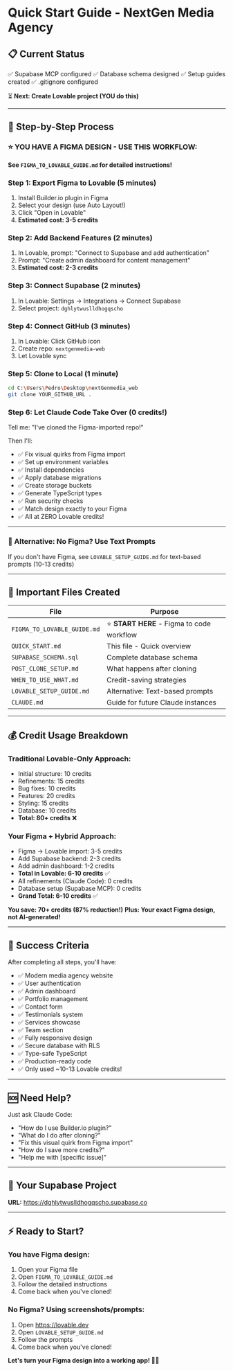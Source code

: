 # Quick Start Guide - NextGen Media Agency

## 📋 Current Status

✅ Supabase MCP configured
✅ Database schema designed
✅ Setup guides created
✅ .gitignore configured

⏳ **Next: Create Lovable project (YOU do this)**

---

## 🚀 Step-by-Step Process

### ⭐ YOU HAVE A FIGMA DESIGN - USE THIS WORKFLOW:

**See `FIGMA_TO_LOVABLE_GUIDE.md` for detailed instructions!**

### Step 1: Export Figma to Lovable (5 minutes)
1. Install Builder.io plugin in Figma
2. Select your design (use Auto Layout!)
3. Click "Open in Lovable"
4. **Estimated cost: 3-5 credits**

### Step 2: Add Backend Features (2 minutes)
1. In Lovable, prompt: "Connect to Supabase and add authentication"
2. Prompt: "Create admin dashboard for content management"
3. **Estimated cost: 2-3 credits**

### Step 3: Connect Supabase (2 minutes)
1. In Lovable: Settings → Integrations → Connect Supabase
2. Select project: `dghlytwuslldhogqscho`

### Step 4: Connect GitHub (3 minutes)
1. In Lovable: Click GitHub icon
2. Create repo: `nextgenmedia-web`
3. Let Lovable sync

### Step 5: Clone to Local (1 minute)
```bash
cd C:\Users\Pedro\Desktop\nextGenmedia_web
git clone YOUR_GITHUB_URL .
```

### Step 6: Let Claude Code Take Over (0 credits!)
Tell me: "I've cloned the Figma-imported repo!"

Then I'll:
- ✅ Fix visual quirks from Figma import
- ✅ Set up environment variables
- ✅ Install dependencies
- ✅ Apply database migrations
- ✅ Create storage buckets
- ✅ Generate TypeScript types
- ✅ Run security checks
- ✅ Match design exactly to your Figma
- ✅ All at ZERO Lovable credits!

---

### 📝 Alternative: No Figma? Use Text Prompts

If you don't have Figma, see `LOVABLE_SETUP_GUIDE.md` for text-based prompts (10-13 credits)

---

## 📁 Important Files Created

| File | Purpose |
|------|---------|
| `FIGMA_TO_LOVABLE_GUIDE.md` | ⭐ **START HERE** - Figma to code workflow |
| `QUICK_START.md` | This file - Quick overview |
| `SUPABASE_SCHEMA.sql` | Complete database schema |
| `POST_CLONE_SETUP.md` | What happens after cloning |
| `WHEN_TO_USE_WHAT.md` | Credit-saving strategies |
| `LOVABLE_SETUP_GUIDE.md` | Alternative: Text-based prompts |
| `CLAUDE.md` | Guide for future Claude instances |

---

## 💰 Credit Usage Breakdown

### Traditional Lovable-Only Approach:
- Initial structure: 10 credits
- Refinements: 15 credits
- Bug fixes: 10 credits
- Features: 20 credits
- Styling: 15 credits
- Database: 10 credits
- **Total: 80+ credits** ❌

### Your Figma + Hybrid Approach:
- Figma → Lovable import: 3-5 credits
- Add Supabase backend: 2-3 credits
- Add admin dashboard: 1-2 credits
- **Total in Lovable: 6-10 credits** ✅
- All refinements (Claude Code): 0 credits
- Database setup (Supabase MCP): 0 credits
- **Grand Total: 6-10 credits** ✅

**You save: 70+ credits (87% reduction!)**
**Plus: Your exact Figma design, not AI-generated!**

---

## 🎯 Success Criteria

After completing all steps, you'll have:
- ✅ Modern media agency website
- ✅ User authentication
- ✅ Admin dashboard
- ✅ Portfolio management
- ✅ Contact form
- ✅ Testimonials system
- ✅ Services showcase
- ✅ Team section
- ✅ Fully responsive design
- ✅ Secure database with RLS
- ✅ Type-safe TypeScript
- ✅ Production-ready code
- ✅ Only used ~10-13 Lovable credits!

---

## 🆘 Need Help?

Just ask Claude Code:
- "How do I use Builder.io plugin?"
- "What do I do after cloning?"
- "Fix this visual quirk from Figma import"
- "How do I save more credits?"
- "Help me with [specific issue]"

---

## 🔗 Your Supabase Project

**URL:** https://dghlytwuslldhogqscho.supabase.co

---

## ⚡ Ready to Start?

### You have Figma design:
1. Open your Figma file
2. Open `FIGMA_TO_LOVABLE_GUIDE.md`
3. Follow the detailed instructions
4. Come back when you've cloned!

### No Figma? Using screenshots/prompts:
1. Open https://lovable.dev
2. Open `LOVABLE_SETUP_GUIDE.md`
3. Follow the prompts
4. Come back when you've cloned!

**Let's turn your Figma design into a working app! 🎨🚀**
